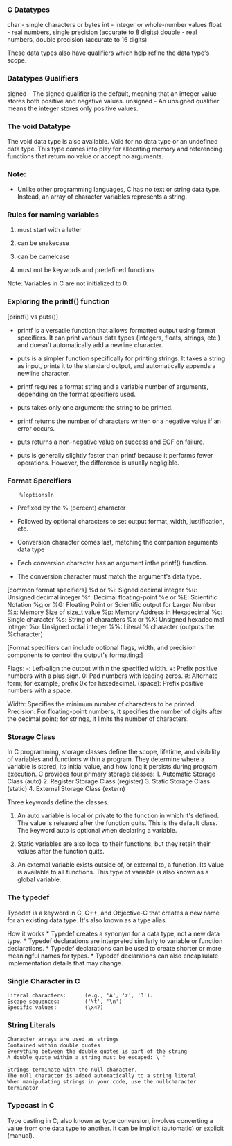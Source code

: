 ### C Datatypes
char    -   single characters or bytes
int     -   integer or whole-number values
float   -   real numbers, single precision (accurate to 8 digits)
double  -   real numbers, double precision (accurate to 16 digits)

These data types also have qualifiers which help refine the data type's scope.

### Datatypes Qualifiers
signed    -   The signed qualifier is the default, meaning that an integer value stores both positive and negative values.
unsigned  -   An unsigned qualifier means the integer stores only positive values.

### The void Datatype
The void data type is also available. Void for no data type or an undefined data type. This type comes into play for allocating memory and referencing functions that return no value or accept no arguments. 

### Note: 
* Unlike other programming languages, C has no text or string data type. Instead, an array of character variables represents a string. 

### Rules for naming variables
1. must start with a letter
2. can be snakecase
3. can be camelcase

4. must not be keywords and predefined functions

Note: Variables in C are not initialized to 0. 

### Exploring the printf() function 

[printf() vs puts()]
* printf is a versatile function that allows formatted output using format specifiers. It can print various data types (integers, floats, strings, etc.) and doesn't automatically add a newline character.
* puts is a simpler function specifically for printing strings. It takes a string as input, prints it to the standard output, and automatically appends a newline character.

* printf requires a format string and a variable number of arguments, depending on the format specifiers used.
* puts takes only one argument: the string to be printed.

* printf returns the number of characters written or a negative value if an error occurs. 
* puts returns a non-negative value on success and EOF on failure. 

* puts is generally slightly faster than printf because it performs fewer operations. However, the difference is usually negligible.


### Format Spercifiers
```
    %[options]n
```
* Prefixed by the % (percent) character
* Followed by optional characters to set output format, width, justification, etc.
* Conversion character comes last, matching the companion arguments data type

* Each conversion character has an argument inthe printf() function.
* The conversion character must match the argument's data type.

[common format specifiers]
    %d or %i:   Signed decimal integer
    %u:         Unsigned decimal integer
    %f:         Decimal floating-point
    %e or %E:   Scientific Notation
    %g or %G:   Floating Point or Scientific output for Larger Number
    %x:         Memory Size of size_t value
    %p:         Memory Address in Hexadecimal
    %c:         Single character
    %s:         String of characters
    %x or %X:   Unsigned hexadecimal integer
    %o:         Unsigned octal integer
    %%:         Literal % character (outputs the %character)

[Format specifiers can include optional flags, width, and precision components to control the output's formatting:]

Flags:
    -: Left-align the output within the specified width.
    +: Prefix positive numbers with a plus sign.
    0: Pad numbers with leading zeros.
    #: Alternate form; for example, prefix 0x for hexadecimal.
    (space): Prefix positive numbers with a space.

Width: Specifies the minimum number of characters to be printed.
Precision: For floating-point numbers, it specifies the number of digits after the decimal point; for strings, it limits the number of characters.


### Storage Class 
In C programming, storage classes define the scope, lifetime, and visibility of variables and functions within a program. They determine where a variable is stored, its initial value, and how long it persists during program execution. C provides four primary storage classes:
    1. Automatic Storage Class (auto)
    2. Register Storage Class (register)
    3. Static Storage Class (static)
    4. External Storage Class (extern)

Three keywords define the classes. 
1. An auto variable is local or private to the function in which it's defined. The value is released after the function quits. This is the default class. The keyword auto is optional when declaring a variable. 

2. Static variables are also local to their functions, but they retain their values after the function quits. 

3. An external variable exists outside of, or external to, a function. Its value is available to all functions. This type of variable is also known as a global variable.

### The typedef
Typedef is a keyword in C, C++, and Objective-C that creates a new name for an existing data type. It's also known as a type alias.

How it works
    * Typedef creates a synonym for a data type, not a new data type. 
    * Typedef declarations are interpreted similarly to variable or function declarations. 
    * Typedef declarations can be used to create shorter or more meaningful names for types. 
    * Typedef declarations can also encapsulate implementation details that may change. 

### Single Character in C

    Literal characters:      (e.g., 'A', 'z', '3').
    Escape sequences:        ('\t', '\n')
    Specific values:         (\x47)

### String Literals
    Character arrays are used as strings
    Contained within double quotes
    Everything between the double quotes is part of the string
    A double quote within a string must be escaped: \ "

    Strings terminate with the null character,
    The null character is added automatically to a string literal
    When manipulating strings in your code, use the nullcharacter terminator


### Typecast in C
Type casting in C, also known as type conversion, involves converting a value from one data type to another. 
It can be implicit (automatic) or explicit (manual). 